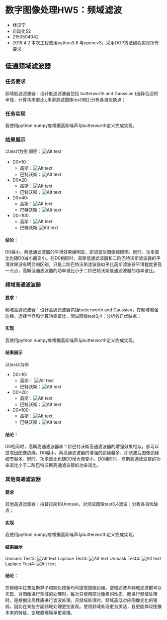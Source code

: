 # 数字图像处理HW5：频域滤波
- 林汉宁
- 自动化52
- 2150504042
- 2019.4.2
本次工程使用python3.6 与opencv3，采用OOP方法编程实现所有要求
## 低通频域滤波器
### 任务要求
频域低通滤波器：设计低通滤波器包括 butterworth and Gaussian (选择合适的半径，计算功率谱比),平滑测试图像test1和2;分析各自优缺点；
### 任务实现
我使用python numpy库根据高斯噪声与butterworth定义完成实现。
### 结果展示
以test1为例
原图：![Alt text](https://github.com/HanningLin/hw5/tree/master/img/test1.pgm)
- D0=10：
	- 高斯：![Alt text](https://github.com/HanningLin/hw5/tree/master/img/1-gaussian_lowpass_of_test1_n:0_d0:10_sr:98.53223610761042.bmp)
	- 巴特沃斯：![Alt text](https://github.com/HanningLin/hw5/tree/master/img/1-butterworth_lowpass_of_test1_n:0_d0:10_sr:25.0.bmp)
- D0=20:
	- 高斯：![Alt text](https://github.com/HanningLin/hw5/tree/master/img/1-gaussian_lowpass_of_test1_n:1_d0:20_sr:99.32809289953543.bmp)
	- 巴特沃斯：![Alt text](https://github.com/HanningLin/hw5/tree/master/img/1-butterworth_lowpass_of_test1_n:0_d0:20_sr:25.0.bmp)
- D0=40:
	- 高斯：![Alt text](https://github.com/HanningLin/hw5/tree/master/img/1-gaussian_lowpass_of_test1_n:2_d0:40_sr:99.73757025242776.bmp)
	- 巴特沃斯：![Alt text](https://github.com/HanningLin/hw5/tree/master/img/1-butterworth_lowpass_of_test1_n:0_d0:40_sr:25.0.bmp)
- D0=100:
	- 高斯：![Alt text](https://github.com/HanningLin/hw5/tree/master/img/1-gaussian_lowpass_of_test1_n:3_d0:100_sr:99.93747925283208.bmp)
	- 巴特沃斯:![Alt text](https://github.com/HanningLin/hw5/tree/master/img/1-butterworth_lowpass_of_test1_n:0_d0:100_sr:25.0.bmp)



 #### 结论：
 D0越小，两低通滤波器的平滑效果越明显，即滤波后图像越模糊。同时，功率谱比也随D0减小而变小。在D0相同时，高斯低通滤波器和二阶巴特沃斯滤波器的平滑效果没有明显的区别，只是二阶巴特沃斯滤波器似乎比高斯滤波器平滑程度更高一点点，高斯低通滤波器的功率谱比小于二阶巴特沃斯低通滤波器的功率谱比。







### 频域高通滤波器

#### 要求：
 频域高通滤波器：设计高通滤波器包括butterworth and Gaussian，在频域增强边缘。选择半径和计算功率谱比，测试图像test3,4：分析各自优缺点；
#### 实现
我使用python numpy库根据高斯噪声与butterworth定义完成实现。
#### 结果展示
以test4为例
- D0=10:
	- 高斯：
![Alt text](https://github.com/HanningLin/hw5/tree/master/img/2-butterworth_highpass_of_test4_n:2_d0:20_sr:0.26432420941486173.bmp)
	- 巴特沃斯：![Alt text](https://github.com/HanningLin/hw5/tree/master/img/2-butterworth_highpass_of_test4_n:0_d0:10_sr:25.0.bmp)
-	D0=20:
	- 高斯：![Alt text](https://github.com/HanningLin/hw5/tree/master/img/2-butterworth_highpass_of_test4_n:2_d0:10_sr:0.6020751102867863.bmp)
	- 巴特沃斯：![Alt text](https://github.com/HanningLin/hw5/tree/master/img/2-butterworth_highpass_of_test4_n:1_d0:20_sr:0.2296579320733158.bmp)
- D0=100:
	- 高斯：![Alt text](https://github.com/HanningLin/hw5/tree/master/img/2-butterworth_highpass_of_test4_n:2_d0:100_sr:0.01883384205895614.bmp)
	- 巴特沃斯：![Alt text](https://github.com/HanningLin/hw5/tree/master/img/2-butterworth_highpass_of_test4_n:2_d0:100_sr:0.01883384205895614.bmp)
#### 结论：
D0相同时，高斯高通滤波器和二阶巴特沃斯高通滤波器的增强效果相似，都可以提取出图像边缘。D0越小，两高通滤波器的增强的边缘越多，即滤波后图像边缘细节越多。同时，功率谱比也随D0增大而变小。D0相同时，高斯高通滤波器的功率谱比小于二阶巴特沃斯高通滤波器的功率谱比。

### 其他高通滤波器
#### 要求
其他高通滤波器：拉普拉斯和Unmask，对测试图像test3,4滤波；分析各自优缺点；
#### 实现
我使用python numpy库根据高斯噪声与butterworth定义完成实现。
#### 结果展示
Unmask Test3:
![Alt text](https://github.com/HanningLin/hw5/tree/master/img/3-unmask_highpass_of_test3_corrupt_n\:0_d0:0_sr\:25.11225066316397.bmp)
Laplace Test3:
![Alt text](https://github.com/HanningLin/hw5/tree/master/img/3-laplace_highpass_of_test3_corrupt_n:0_d0:0_sr:0.0062653473642985645.bmp)
Unmask Test4:
![Alt text](https://github.com/HanningLin/hw5/tree/master/img/3-unmask_highpass_of_test4_n:0_d0:0_sr:25.04926925333924.bmp)
Laplace Test4:
![Alt text](https://github.com/HanningLin/hw5/tree/master/img/3-laplace_highpass_of_test4_n:0_d0:0_sr:0.0021945404554913617.bmp)
#### 结论：
在频域中拉普拉斯算子和钝化模板均可提取图像边缘。空域滤波与频域滤波都可以实现，对图像进行空域的处理时，每次只使用部分像素的性质。而进行频域处理时，是根据全局性质进行滤波处理。且频域处理时，频域高低对应图像变化的强弱，因此在某些方面频域处理更加直观。使用频域处理更为灵活，且更能体现图像本来的特征，空域原理简单更易懂。